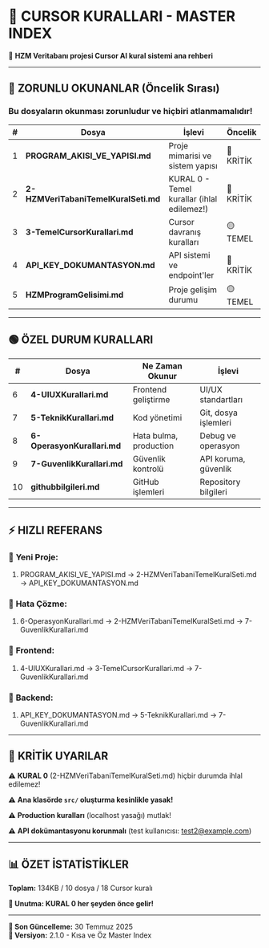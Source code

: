 # 🚀 CURSOR KURALLARI - MASTER INDEX

📌 **HZM Veritabanı projesi Cursor AI kural sistemi ana rehberi**

---

## 🔴 **ZORUNLU OKUNANLAR (Öncelik Sırası)**

### **Bu dosyaların okunması zorunludur ve hiçbiri atlanmamalıdır!**

| # | Dosya | İşlevi | Öncelik |
|---|-------|---------|---------|
| 1 | **PROGRAM_AKISI_VE_YAPISI.md** | Proje mimarisi ve sistem yapısı | 🔴 KRİTİK |
| 2 | **2-HZMVeriTabaniTemelKuralSeti.md** | KURAL 0 - Temel kurallar (ihlal edilemez!) | 🔴 KRİTİK |
| 3 | **3-TemelCursorKurallari.md** | Cursor davranış kuralları | 🟡 TEMEL |
| 4 | **API_KEY_DOKUMANTASYON.md** | API sistemi ve endpoint'ler | 🔴 KRİTİK |
| 5 | **HZMProgramGelisimi.md** | Proje gelişim durumu | 🟡 TEMEL |

---

## 🟢 **ÖZEL DURUM KURALLARI**

| # | Dosya | Ne Zaman Okunur | İşlevi |
|---|-------|-----------------|---------|
| 6 | **4-UIUXKurallari.md** | Frontend geliştirme | UI/UX standartları |
| 7 | **5-TeknikKurallari.md** | Kod yönetimi | Git, dosya işlemleri |
| 8 | **6-OperasyonKurallari.md** | Hata bulma, production | Debug ve operasyon |
| 9 | **7-GuvenlikKurallari.md** | Güvenlik kontrolü | API koruma, güvenlik |
| 10 | **githubbilgileri.md** | GitHub işlemleri | Repository bilgileri |

---

## ⚡ **HIZLI REFERANS**

### 🚀 **Yeni Proje:** 
1. PROGRAM_AKISI_VE_YAPISI.md → 2-HZMVeriTabaniTemelKuralSeti.md → API_KEY_DOKUMANTASYON.md

### 🐛 **Hata Çözme:** 
1. 6-OperasyonKurallari.md → 2-HZMVeriTabaniTemelKuralSeti.md → 7-GuvenlikKurallari.md

### 🎨 **Frontend:** 
1. 4-UIUXKurallari.md → 3-TemelCursorKurallari.md → 7-GuvenlikKurallari.md

### 🔧 **Backend:** 
1. API_KEY_DOKUMANTASYON.md → 5-TeknikKurallari.md → 7-GuvenlikKurallari.md

---

## 🚨 **KRİTİK UYARILAR**

⚠️ **KURAL 0** (2-HZMVeriTabaniTemelKuralSeti.md) hiçbir durumda ihlal edilemez!

⚠️ **Ana klasörde `src/` oluşturma kesinlikle yasak!**

⚠️ **Production kuralları** (localhost yasağı) mutlak!

⚠️ **API dokümantasyonu korunmalı** (test kullanıcısı: test2@example.com)

---

## 📊 **ÖZET İSTATİSTİKLER**

**Toplam:** 134KB / 10 dosya / 18 Cursor kuralı

**🔐 Unutma: KURAL 0 her şeyden önce gelir!**

---

**📅 Son Güncelleme:** 30 Temmuz 2025  
**🔄 Versiyon:** 2.1.0 - Kısa ve Öz Master Index
